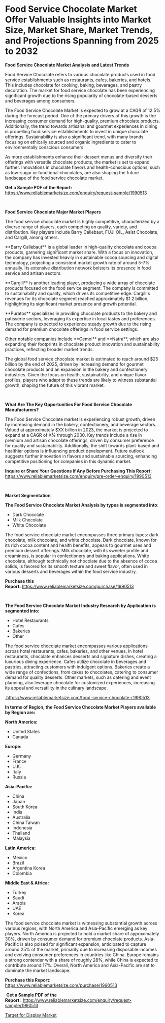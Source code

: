 <p><h1>Food Service Chocolate Market Offer Valuable Insights into Market Size, Market Share, Market Trends, and Projections Spanning from 2025 to 2032</h1></p><p><strong>Food Service Chocolate Market Analysis and Latest Trends</strong></p>
<p><p>Food Service Chocolate refers to various chocolate products used in food service establishments such as restaurants, cafes, bakeries, and hotels. This includes chocolate for cooking, baking, beverages, and pastry decoration. The market for food service chocolate has been experiencing significant growth due to the rising popularity of chocolate-based desserts and beverages among consumers.</p><p>The Food Service Chocolate Market is expected to grow at a CAGR of 12.5% during the forecast period. One of the primary drivers of this growth is the increasing consumer demand for high-quality, premium chocolate products. Additionally, the trend towards artisanal and gourmet experiences in dining is propelling food service establishments to invest in unique chocolate offerings. Sustainability is also a significant trend, with many brands focusing on ethically sourced and organic ingredients to cater to environmentally conscious consumers.</p><p>As more establishments enhance their dessert menus and diversify their offerings with versatile chocolate products, the market is set to expand further. Innovations in chocolate flavors and health-conscious options, such as low-sugar or functional chocolates, are also shaping the future landscape of the food service chocolate market.</p></p>
<p><strong>Get a Sample PDF of the Report:&nbsp;</strong> <a href="https://www.reliablemarketsize.com/enquiry/request-sample/1990513?utm_campaign=1888&utm_medium=2&utm_source=Github&utm_content=ia&utm_term=05022025&utm_id=food-service-chocolate">https://www.reliablemarketsize.com/enquiry/request-sample/1990513</a></p>
<p>&nbsp;</p>
<p><strong>Food Service Chocolate Major Market Players</strong></p>
<p><p>The food service chocolate market is highly competitive, characterized by a diverse range of players, each competing on quality, variety, and distribution. Key players include Barry Callebaut, FUJI OIL, Aalst Chocolate, and Cargill, among others. </p><p>**Barry Callebaut** is a global leader in high-quality chocolate and cocoa products, garnering significant market share. With a focus on innovation, the company has invested heavily in sustainable cocoa sourcing and digital technology, projecting a consistent market growth rate of around 5-7% annually. Its extensive distribution network bolsters its presence in food service and artisan sectors.</p><p>**Cargill** is another leading player, producing a wide array of chocolate products focused on the food service segment. The company is committed to sustainability and quality, which drives its competitive edge. Cargill's revenues for its chocolate segment reached approximately $1.2 billion, highlighting its significant market presence and growth potential.</p><p>**Puratos** specializes in providing chocolate products to the bakery and patisserie sectors, leveraging its expertise in local tastes and preferences. The company is expected to experience steady growth due to the rising demand for premium chocolate offerings in food service settings.</p><p>Other notable companies include **Cemoi** and **Natra**, which are also expanding their footprints in chocolate product innovation and sustainability practices, reflecting broader market trends. </p><p>The global food service chocolate market is estimated to reach around $25 billion by the end of 2025, driven by increasing demand for gourmet chocolate products and an expansion in the bakery and confectionery industries. Given the focus on health, sustainability, and unique flavor profiles, players who adapt to these trends are likely to witness substantial growth, shaping the future of this vibrant market.</p></p>
<p>&nbsp;</p>
<p><strong>What Are The Key Opportunities For Food Service Chocolate Manufacturers?</strong></p>
<p><p>The Food Service Chocolate market is experiencing robust growth, driven by increasing demand in the bakery, confectionery, and beverage sectors. Valued at approximately $XX billion in 2023, the market is projected to expand at a CAGR of X% through 2030. Key trends include a rise in premium and artisan chocolate offerings, driven by consumer preference for quality and sustainability. Additionally, the shift towards plant-based and healthier options is influencing product development. Future outlook suggests further innovation in flavors and sustainable sourcing, enhancing competitive positioning for companies in this dynamic market.</p></p>
<p><strong>Inquire or Share Your Questions If Any Before Purchasing This Report:</strong> <a href="https://www.reliablemarketsize.com/enquiry/pre-order-enquiry/1990513?utm_campaign=1888&utm_medium=2&utm_source=Github&utm_content=ia&utm_term=05022025&utm_id=food-service-chocolate">https://www.reliablemarketsize.com/enquiry/pre-order-enquiry/1990513</a></p>
<p>&nbsp;</p>
<p><strong>Market Segmentation</strong></p>
<p><strong>The Food Service Chocolate Market Analysis by types is segmented into:</strong></p>
<p><ul><li>Dark Chocolate</li><li>Milk Chocolate</li><li>White Chocolate</li></ul></p>
<p><p>The food service chocolate market encompasses three primary types: dark chocolate, milk chocolate, and white chocolate. Dark chocolate, known for its rich cocoa content and health benefits, appeals to gourmet uses and premium dessert offerings. Milk chocolate, with its sweeter profile and creaminess, is popular in confectionery and baking applications. White chocolate, although technically not chocolate due to the absence of cocoa solids, is favored for its smooth texture and sweet flavor, often used in various desserts and beverages within the food service industry.</p></p>
<p><strong>Purchase this Report:&nbsp;</strong><a href="https://www.reliablemarketsize.com/purchase/1990513?utm_campaign=1888&utm_medium=2&utm_source=Github&utm_content=ia&utm_term=05022025&utm_id=food-service-chocolate">https://www.reliablemarketsize.com/purchase/1990513</a></p>
<p>&nbsp;</p>
<p><strong>The Food Service Chocolate Market Industry Research by Application is segmented into:</strong></p>
<p><ul><li>Hotel Restaurants</li><li>Cafes</li><li>Bakeries</li><li>Other</li></ul></p>
<p><p>The food service chocolate market encompasses various applications across hotel restaurants, cafes, bakeries, and other venues. In hotel restaurants, chocolate enhances desserts and signature dishes, creating a luxurious dining experience. Cafes utilize chocolate in beverages and pastries, attracting customers with indulgent options. Bakeries create a wide range of confections, from cakes to chocolates, catering to consumer demand for quality desserts. Other markets, such as catering and event planning, also leverage chocolate for customized experiences, increasing its appeal and versatility in the culinary landscape.</p></p>
<p><a href="https://www.reliablemarketsize.com/food-service-chocolate-r1990513?utm_campaign=1888&utm_medium=2&utm_source=Github&utm_content=ia&utm_term=05022025&utm_id=food-service-chocolate">&nbsp;https://www.reliablemarketsize.com/food-service-chocolate-r1990513</a></p>
<p><strong>In terms of Region, the Food Service Chocolate Market Players available by Region are:</strong></p>
<p>
    <p> <strong> North America: </strong>
        <ul>
            <li>United States</li>
            <li>Canada</li>
        </ul>
        </p> 
    <p> <strong> Europe: </strong>
        <ul>
            <li>Germany</li>
            <li>France</li>
            <li>U.K.</li>
            <li>Italy</li>
            <li>Russia</li>
        </ul>
        </p> 
    <p> <strong> Asia-Pacific: </strong>
        <ul>
            <li>China</li>
            <li>Japan</li>
            <li>South Korea</li>
            <li>India</li>
            <li>Australia</li>
            <li>China Taiwan</li>
            <li>Indonesia</li>
            <li>Thailand</li>
            <li>Malaysia</li>
        </ul>
        </p> 
    <p> <strong> Latin America: </strong>
        <ul>
            <li>Mexico</li>
            <li>Brazil</li>
            <li>Argentina Korea</li>
            <li>Colombia</li>
        </ul>
        </p> 
    <p> <strong> Middle East & Africa: </strong>
        <ul>
            <li>Turkey</li>
            <li>Saudi</li>
            <li>Arabia</li>
            <li>UAE</li>
            <li>Korea</li>
        </ul>
    </p>
    </p>
<p><p>The food service chocolate market is witnessing substantial growth across various regions, with North America and Asia-Pacific emerging as key players. North America is projected to hold a market share of approximately 30%, driven by consumer demand for premium chocolate products. Asia-Pacific is also poised for significant expansion, anticipated to capture around 25% of the market, primarily due to increasing disposable incomes and evolving consumer preferences in countries like China. Europe remains a strong contender with a share of roughly 28%, while China is expected to contribute around 17%. Overall, North America and Asia-Pacific are set to dominate the market landscape.</p></p>
<p><strong>Purchase this Report: </strong><a href="https://www.reliablemarketsize.com/purchase/1990513?utm_campaign=1888&utm_medium=2&utm_source=Github&utm_content=ia&utm_term=05022025&utm_id=food-service-chocolate">https://www.reliablemarketsize.com/purchase/1990513</a></p>
<p>&nbsp;<strong>Get a Sample PDF of the Report:&nbsp;&nbsp;</strong><a href="https://www.reliablemarketsize.com/enquiry/request-sample/1990513?utm_campaign=1888&utm_medium=2&utm_source=Github&utm_content=ia&utm_term=05022025&utm_id=food-service-chocolate">https://www.reliablemarketsize.com/enquiry/request-sample/1990513</a></p>
<p><strong></strong></p>
<p><p><a href="https://github.com/gulaimolin/Market-Research-Report-List-7/blob/main/target-for-display-market.md?utm_campaign=1888&utm_medium=2&utm_source=Github&utm_content=ia&utm_term=05022025&utm_id=food-service-chocolate">Target for Display Market</a></p></p>